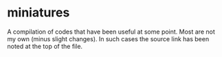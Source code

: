 # miniatures
A compilation of codes that have been useful at some point.
Most are not my own (minus slight changes). In such cases the source link has been noted at the top of the file.
